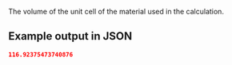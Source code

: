 The volume of the unit cell of the material used in the calculation.





## Example output in JSON

```json
116.92375473740876
```

